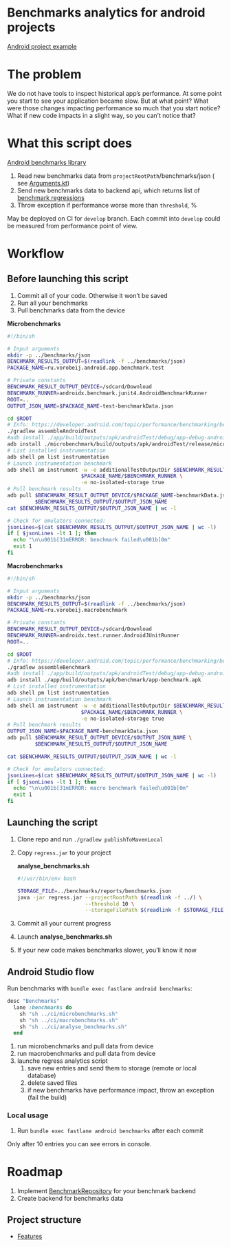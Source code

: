 # Benchmarks analytics for android projects

[Android project example](https://github.com/vorobeij/android-app-template)

# The problem

We do not have tools to inspect historical app’s performance. At some point you start to see your application became
slow. But at what point? What were those changes impacting performance so much that you start notice? What if new code
impacts in a slight way, so you can’t notice that?

# What this script does

[Android benchmarks library](https://developer.android.com/topic/performance/benchmarking/benchmarking-overview)

1. Read new benchmarks data from `projectRootPath`/benchmarks/json (
   see [Arguments.kt](./app/src/main/kotlin/ru/vorobeij/regress/Arguments.kt))
2. Send new benchmarks data to backend api, which returns list
   of [benchmark regressions](./app/src/main/kotlin/ru/vorobeij/regress/benchmark/data/BenchmarkAnalyticsResult.kt)
3. Throw exception if performance worse more than `threshold`, %

May be deployed on CI for `develop` branch. Each commit into `develop` could be measured from performance point of view.

# Workflow

## Before launching this script

1. Commit all of your code. Otherwise it won’t be saved
2. Run all your benchmarks
3. Pull benchmarks data from the device

**Microbenchmarks**

```bash
#!/bin/sh

# Input arguments
mkdir -p ../benchmarks/json
BENCHMARK_RESULTS_OUTPUT=$(readlink -f ../benchmarks/json)
PACKAGE_NAME=ru.vorobeij.android.app.benchmark.test

# Private constants
BENCHMARK_RESULT_OUTPUT_DEVICE=/sdcard/Download
BENCHMARK_RUNNER=androidx.benchmark.junit4.AndroidBenchmarkRunner
ROOT=..
OUTPUT_JSON_NAME=$PACKAGE_NAME-test-benchmarkData.json

cd $ROOT
# Info: https://developer.android.com/topic/performance/benchmarking/benchmarking-in-ci
./gradlew assembleAndroidTest
#adb install ./app/build/outputs/apk/androidTest/debug/app-debug-androidTest.apk
adb install ./microbenchmark/build/outputs/apk/androidTest/release/microbenchmark-release-androidTest.apk
# List installed instrumentation
adb shell pm list instrumentation
# Launch instrumentation benchmark
adb shell am instrument -w -e additionalTestOutputDir $BENCHMARK_RESULT_OUTPUT_DEVICE \
                        $PACKAGE_NAME/$BENCHMARK_RUNNER \
                        -e no-isolated-storage true
# Pull benchmark results
adb pull $BENCHMARK_RESULT_OUTPUT_DEVICE/$PACKAGE_NAME-benchmarkData.json \
         $BENCHMARK_RESULTS_OUTPUT/$OUTPUT_JSON_NAME
cat $BENCHMARK_RESULTS_OUTPUT/$OUTPUT_JSON_NAME | wc -l

# Check for emulators connected:
jsonLines=$(cat $BENCHMARK_RESULTS_OUTPUT/$OUTPUT_JSON_NAME | wc -l)
if [ $jsonLines -lt 1 ]; then
  echo "\n\u001b[31mERROR: benchmark failed\u001b[0m"
  exit 1
fi
```

**Macrobenchmarks**

```bash
#!/bin/sh

# Input arguments
mkdir -p ../benchmarks/json
BENCHMARK_RESULTS_OUTPUT=$(readlink -f ../benchmarks/json)
PACKAGE_NAME=ru.vorobeij.macrobenchmark

# Private constants
BENCHMARK_RESULT_OUTPUT_DEVICE=/sdcard/Download
BENCHMARK_RUNNER=androidx.test.runner.AndroidJUnitRunner
ROOT=..

cd $ROOT
# Info: https://developer.android.com/topic/performance/benchmarking/benchmarking-in-ci
./gradlew assembleBenchmark
#adb install ./app/build/outputs/apk/androidTest/debug/app-debug-androidTest.apk
adb install ./app/build/outputs/apk/benchmark/app-benchmark.apk
# List installed instrumentation
adb shell pm list instrumentation
# Launch instrumentation benchmark
adb shell am instrument -w -e additionalTestOutputDir $BENCHMARK_RESULT_OUTPUT_DEVICE \
                        $PACKAGE_NAME/$BENCHMARK_RUNNER \
                        -e no-isolated-storage true
# Pull benchmark results
OUTPUT_JSON_NAME=$PACKAGE_NAME-benchmarkData.json
adb pull $BENCHMARK_RESULT_OUTPUT_DEVICE/$OUTPUT_JSON_NAME \
         $BENCHMARK_RESULTS_OUTPUT/$OUTPUT_JSON_NAME

cat $BENCHMARK_RESULTS_OUTPUT/$OUTPUT_JSON_NAME | wc -l

# Check for emulators connected:
jsonLines=$(cat $BENCHMARK_RESULTS_OUTPUT/$OUTPUT_JSON_NAME | wc -l)
if [ $jsonLines -lt 1 ]; then
  echo "\n\u001b[31mERROR: macro benchmark failed\u001b[0m"
  exit 1
fi
```

## Launching the script

1. Clone repo and run `./gradlew publishToMavenLocal`
2. Copy `regress.jar` to your project

   **analyse_benchmarks.sh**

    ```bash
    #!/usr/bin/env bash
    
    STORAGE_FILE=../benchmarks/reports/benchmarks.json
    java -jar regress.jar --projectRootPath $(readlink -f ../) \
                          --threshold 10 \
                          --storageFilePath $(readlink -f $STORAGE_FILE)
    ```

3. Commit all your current progress
4. Launch **analyse_benchmarks.sh**
5. If your new code makes benchmarks slower, you’ll know it now

## Android Studio flow

Run benchmarks with `bundle exec fastlane android benchmarks`:

```ruby
desc "Benchmarks"
  lane :benchmarks do
    sh "sh ../ci/microbenchmarks.sh"
    sh "sh ../ci/macrobenchmarks.sh"
    sh "sh ../ci/analyse_benchmarks.sh"
  end
```

1. run microbenchmarks and pull data from device
2. run macrobenchmarks and pull data from device
3. launche regress analytics script
    1. save new entries and send them to storage (remote or local database)
    2. delete saved files
    3. if new benchmarks have performance impact, throw an exception (fail the build)

### Local usage

1. Run `bundle exec fastlane android benchmarks` after each commit

Only after 10 entries you can see errors in console.

# Roadmap

1. Implement [BenchmarkRepository](https://github.com/vorobeij/regress-analytics/blob/main/app/src/main/kotlin/ru/vorobeij/regress/benchmark/reposotory/BenchmarksRepository.kt)
for your benchmark backend
2. Create backend for benchmarks data

## Project structure

- [Features](./wiki/features.md)
